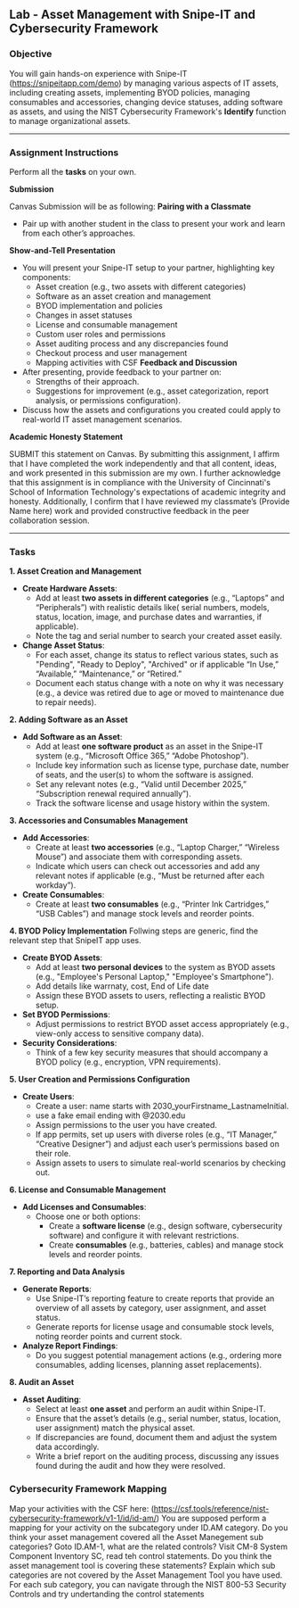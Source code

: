 

## Lab - Asset Management with Snipe-IT and Cybersecurity Framework

### **Objective**
You will gain hands-on experience with Snipe-IT (https://snipeitapp.com/demo) by managing various aspects of IT assets, including creating assets,
implementing BYOD policies, managing consumables and accessories, changing device statuses, adding software as assets,
and using the NIST Cybersecurity Framework's **Identify** function to manage organizational assets.

---

### **Assignment Instructions**

Perform all the **tasks** on your own. 

**Submission**

Canvas Submission will be as following: 
**Pairing with a Classmate**
- Pair up with another student in the class to present your work and learn from each other’s approaches.

**Show-and-Tell Presentation**
- You will present your Snipe-IT setup to your partner, highlighting key components:
  - Asset creation (e.g., two assets with different categories)
  - Software as an asset creation and management
  - BYOD implementation and policies
  - Changes in asset statuses
  - License and consumable management
  - Custom user roles and permissions
  - Asset auditing process and any discrepancies found
  - Checkout process and user management
  - Mapping activities with CSF
**Feedback and Discussion**
- After presenting, provide feedback to your partner on:
  - Strengths of their approach.
  - Suggestions for improvement (e.g., asset categorization, report analysis, or permissions configuration).
- Discuss how the assets and configurations you created could apply to real-world IT asset management scenarios.

**Academic Honesty Statement**

SUBMIT this statement on Canvas.
By submitting this assignment, I affirm that I have completed the work independently and that all content, ideas, and work presented in this submission are my own.
I further acknowledge that this assignment is in compliance with the University of Cincinnati's School of Information Technology's expectations of academic integrity and honesty. 
Additionally, I confirm that I have reviewed my classmate’s (Provide Name here) work and provided constructive feedback in the peer collaboration session.

---
### Tasks

**1. Asset Creation and Management**
- **Create Hardware Assets**: 
  - Add at least **two assets in different categories** (e.g., “Laptops” and “Peripherals”) with realistic details like( serial numbers, models, status, location, image, and purchase dates and warranties, if applicable).
  - Note the tag and serial number to search your created asset easily.
- **Change Asset Status**:
  - For each asset, change its status to reflect various states, such as "Pending", "Ready to Deploy", "Archived" or  if applicable “In Use,” “Available,” “Maintenance,” or “Retired.”
  - Document each status change with a note on why it was necessary (e.g., a device was retired due to age or moved to maintenance due to repair needs).


**2. Adding Software as an Asset**
- **Add Software as an Asset**:
  - Add at least **one software product** as an asset in the Snipe-IT system (e.g., “Microsoft Office 365,” “Adobe Photoshop”).
  - Include key information such as license type, purchase date, number of seats, and the user(s) to whom the software is assigned.
  - Set any relevant notes (e.g., “Valid until December 2025,” “Subscription renewal required annually”).
  - Track the software license and usage history within the system.
    
**3. Accessories and Consumables Management**
- **Add Accessories**:
  - Create at least **two accessories** (e.g., “Laptop Charger,” “Wireless Mouse”) and associate them with corresponding assets.
  - Indicate which users can check out accessories and add any relevant notes if applicable (e.g., “Must be returned after each workday”).
- **Create Consumables**:
  - Create at least **two consumables** (e.g., “Printer Ink Cartridges,” “USB Cables”) and manage stock levels and reorder points.

**4. BYOD Policy Implementation**
Follwing steps are generic, find the relevant step that SnipeIT app uses.
- **Create BYOD Assets**:
  - Add at least **two personal devices** to the system as BYOD assets (e.g., "Employee's Personal Laptop," "Employee's Smartphone").
  - Add details like warrnaty, cost, End of Life date
  - Assign these BYOD assets to users, reflecting a realistic BYOD setup.
- **Set BYOD Permissions**:
  - Adjust permissions to restrict BYOD asset access appropriately (e.g., view-only access to sensitive company data).
- **Security Considerations**:
  - Think of a few key security measures that should accompany a BYOD policy (e.g., encryption, VPN requirements).

**5. User Creation and Permissions Configuration**
- **Create Users**:
  - Create a user: name starts with 2030_yourFirstname_LastnameInitial.
  - use a fake email ending with @2030.edu
  - Assign permissions to the user you have created.
  - If app permits, set up users with diverse roles (e.g., “IT Manager,” “Creative Designer”) and adjust each user’s permissions based on their role.
  - Assign assets to users to simulate real-world scenarios by checking out.


**6. License and Consumable Management**
- **Add Licenses and Consumables**:
  - Choose one or both options:
    - Create a **software license** (e.g., design software, cybersecurity software) and configure it with relevant restrictions.
    - Create **consumables** (e.g., batteries, cables) and manage stock levels and reorder points.
      
**7. Reporting and Data Analysis**
- **Generate Reports**:
  - Use Snipe-IT’s reporting feature to create reports that provide an overview of all assets by category, user assignment, and asset status.
  - Generate reports for license usage and consumable stock levels, noting reorder points and current stock.
- **Analyze Report Findings**:
  - Do you suggest potential management actions (e.g., ordering more consumables, adding licenses, planning asset replacements).

**8. Audit an Asset**
- **Asset Auditing**:
  - Select at least **one asset** and perform an audit within Snipe-IT.
  - Ensure that the asset’s details (e.g., serial number, status, location, user assignment) match the physical asset.
  - If discrepancies are found, document them and adjust the system data accordingly.
  - Write a brief report on the auditing process, discussing any issues found during the audit and how they were resolved.

 
### Cybersecurity Framework Mapping
Map your activities with the CSF here: (https://csf.tools/reference/nist-cybersecurity-framework/v1-1/id/id-am/)
You are supposed perform a mapping for your activity on the subcategory under ID.AM category.
Do you think your asset management covered all the Asset Manegement sub categories?
Goto ID.AM-1, what are the related controls?
Visit CM-8 System Component Inventory SC, read teh control statements. Do you think the asset management tool is covering these statements? 
Explain which sub categories are not covered by the Asset Management Tool you have used.
For each sub category, you can navigate through the NIST 800-53 Security Controls and try undertanding  the control statements

